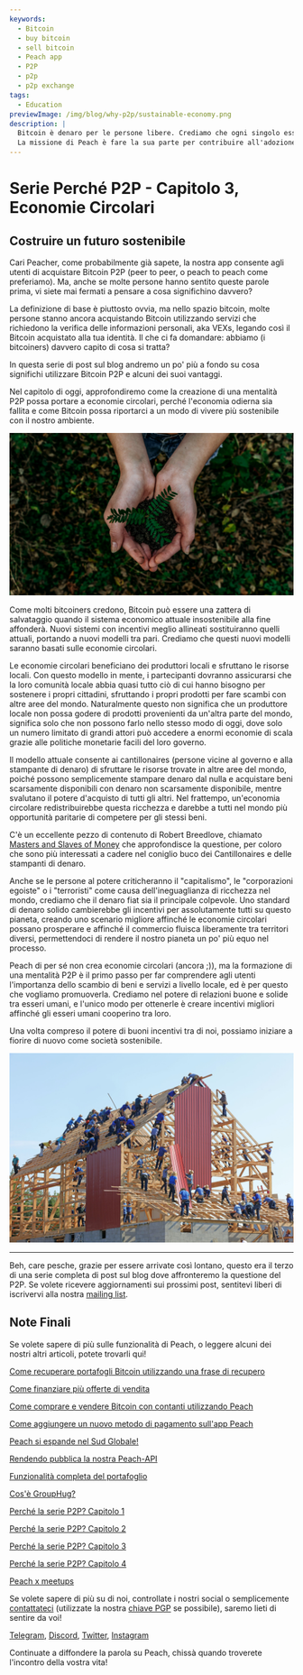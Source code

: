 ```yaml
---
keywords:
  - Bitcoin
  - buy bitcoin
  - sell bitcoin
  - Peach app
  - P2P
  - p2p
  - p2p exchange
tags:
  - Education
previewImage: /img/blog/why-p2p/sustainable-economy.png
description: |
  Bitcoin è denaro per le persone libere. Crediamo che ogni singolo essere umano abbia il diritto di scegliere quale denaro usare per conservare la propria ricchezza, il risultato del suo lavoro, del suo tempo e della sua energia.
  La missione di Peach è fare la sua parte per contribuire all'adozione di Bitcoin nelle mani delle persone.
---
```


# Serie Perché P2P - Capitolo 3, Economie Circolari

## Costruire un futuro sostenibile

Cari Peacher, come probabilmente già sapete, la nostra app consente agli utenti di acquistare Bitcoin P2P (peer to peer, o peach to peach come preferiamo). Ma, anche se molte persone hanno sentito queste parole prima, vi siete mai fermati a pensare a cosa significhino davvero?

La definizione di base è piuttosto ovvia, ma nello spazio bitcoin, molte persone stanno ancora acquistando Bitcoin utilizzando servizi che richiedono la verifica delle informazioni personali, aka VEXs, legando così il Bitcoin acquistato alla tua identità. Il che ci fa domandare: abbiamo (i bitcoiners) davvero capito di cosa si tratta?

In questa serie di post sul blog andremo un po' più a fondo su cosa significhi utilizzare Bitcoin P2P e alcuni dei suoi vantaggi.

Nel capitolo di oggi, approfondiremo come la creazione di una mentalità P2P possa portare a economie circolari, perché l'economia odierna sia fallita e come Bitcoin possa riportarci a un modo di vivere più sostenibile con il nostro ambiente.

![tornare alle origini](/img/blog/why-p2p/sustainable.png)

Come molti bitcoiners credono, Bitcoin può essere una zattera di salvataggio quando il sistema economico attuale insostenibile alla fine affonderà. Nuovi sistemi con incentivi meglio allineati sostituiranno quelli attuali, portando a nuovi modelli tra pari. Crediamo che questi nuovi modelli saranno basati sulle economie circolari.

Le economie circolari beneficiano dei produttori locali e sfruttano le risorse locali. Con questo modello in mente, i partecipanti dovranno assicurarsi che la loro comunità locale abbia quasi tutto ciò di cui hanno bisogno per sostenere i propri cittadini, sfruttando i propri prodotti per fare scambi con altre aree del mondo. Naturalmente questo non significa che un produttore locale non possa godere di prodotti provenienti da un'altra parte del mondo, significa solo che non possono farlo nello stesso modo di oggi, dove solo un numero limitato di grandi attori può accedere a enormi economie di scala grazie alle politiche monetarie facili del loro governo.

Il modello attuale consente ai cantillonaires (persone vicine al governo e alla stampante di denaro) di sfruttare le risorse trovate in altre aree del mondo, poiché possono semplicemente stampare denaro dal nulla e acquistare beni scarsamente disponibili con denaro non scarsamente disponibile, mentre svalutano il potere d'acquisto di tutti gli altri. Nel frattempo, un'economia circolare redistribuirebbe questa ricchezza e darebbe a tutti nel mondo più opportunità paritarie di competere per gli stessi beni.

C'è un eccellente pezzo di contenuto di Robert Breedlove, chiamato [Masters and Slaves of Money](https://breedlove22.medium.com/masters-and-slaves-of-money-255ecc93404f) che approfondisce la questione, per coloro che sono più interessati a cadere nel coniglio buco dei Cantillonaires e delle stampanti di denaro.

Anche se le persone al potere criticheranno il "capitalismo", le "corporazioni egoiste" o i "terroristi" come causa dell'ineguaglianza di ricchezza nel mondo, crediamo che il denaro fiat sia il principale colpevole. Uno standard di denaro solido cambierebbe gli incentivi per assolutamente tutti su questo pianeta, creando uno scenario migliore affinché le economie circolari possano prosperare e affinché il commercio fluisca liberamente tra territori diversi, permettendoci di rendere il nostro pianeta un po' più equo nel processo.

Peach di per sé non crea economie circolari (ancora ;)), ma la formazione di una mentalità P2P è il primo passo per far comprendere agli utenti l'importanza dello scambio di beni e servizi a livello locale, ed è per questo che vogliamo promuoverla. Crediamo nel potere di relazioni buone e solide tra esseri umani, e l'unico modo per ottenerle è creare incentivi migliori affinché gli esseri umani cooperino tra loro.

Una volta compreso il potere di buoni incentivi tra di noi, possiamo iniziare a fiorire di nuovo come società sostenibile.

![cooperazione](/img/blog/why-p2p/cooperation.jpeg)

---

Beh, care pesche, grazie per essere arrivate così lontano, questo era il terzo di una serie completa di post sul blog dove affronteremo la questione del P2P. Se volete ricevere aggiornamenti sui prossimi post, sentitevi liberi di iscrivervi alla nostra [mailing list](https://peachbitcoin.com).

## Note Finali

Se volete sapere di più sulle funzionalità di Peach, o leggere alcuni dei nostri altri articoli, potete trovarli qui!

[Come recuperare portafogli Bitcoin utilizzando una frase di recupero](https://peachbitcoin.com/it/blog/how-to-restore-peach-wallet/)

[Come finanziare più offerte di vendita](https://peachbitcoin.com/it/blog/funding-multiple-sell-offers/)

[Come comprare e vendere Bitcoin con contanti utilizzando Peach](https://peachbitcoin.com/it/blog/how-to-buy-and-sell-bitcoin-with-cash-using-peach/)

[Come aggiungere un nuovo metodo di pagamento sull'app Peach](https://peachbitcoin.com/it/blog/how-to-add-a-payment-method/)

[Peach si espande nel Sud Globale!](https://peachbitcoin.com/it/blog/peach-expands-to-the-global-south/)

[Rendendo pubblica la nostra Peach-API](https://peachbitcoin.com/it/blog/making-our-peach-api-public/)

[Funzionalità completa del portafoglio](https://peachbitcoin.com/it/blog/full-wallet-functionality/)

[Cos'è GroupHug?](https://peachbitcoin.com/it/blog/group-hug/)

[Perché la serie P2P? Capitolo 1](https://peachbitcoin.com/it/blog/why-p2p-chapter-1/)

[Perché la serie P2P? Capitolo 2](https://peachbitcoin.com/it/blog/why-p2p-chapter-2/)

[Perché la serie P2P? Capitolo 3](https://peachbitcoin.com/it/blog/why-p2p-chapter-3-circular-economies/)

[Perché la serie P2P? Capitolo 4](https://peachbitcoin.com/it/blog/why-p2p-chapter-4-chains-of-trust/)

[Peach x meetups](https://peachbitcoin.com/it/blog/peach-for-meetups/)

Se volete sapere di più su di noi, controllate i nostri social o semplicemente [contattateci](mailto:hello@peachbitcoin.com) (utilizzate la nostra [chiave PGP](https://keys.openpgp.org/vks/v1/by-fingerprint/48339A19645E2E53488E0E5479E1B270FACD1BD2) se possibile), saremo lieti di sentire da voi!

[Telegram](https://t.me/+GkOW1J-ixBBkZWRk), [Discord](https://discord.gg/ypeHz3SW54), [Twitter](https://twitter.com/peachbitcoin), [Instagram](https://instagram.com/peachbitcoin)

Continuate a diffondere la parola su Peach, chissà quando troverete l'incontro della vostra vita!
